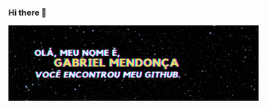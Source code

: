 ### Hi there 👋
<p align="center"> <img src="https://github.com/gabrielgarciamendonca/gabrielgarciamendonca/blob/main/GITBANNER.png" alt="gabrielgarciamendonca" /> </p>
